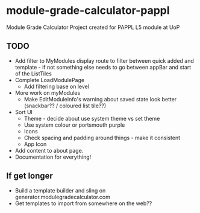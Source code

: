 # module-grade-calculator-pappl
Module Grade Calculator Project created for PAPPL L5 module at UoP

## TODO
* Add filter to MyModules display route to filter between quick added and template - if not something else needs to go between appBar and start of the ListTiles
* Complete LoadModulePage
  * Add filtering base on level
* More work on myModules
  * Make EditModuleInfo's warning about saved state look better (snackbar?? / coloured list tile??) 
* Sort UI
  * Theme - decide about use system theme vs set theme
  * Use system colour or portsmouth purple
  * Icons
  * Check spacing and padding around things - make it consistent
  * App Icon
* Add content to about page.
* Documentation for everything!

## If get longer
* Build a template builder and sling on generator.modulegradecalculator.com
* Get templates to import from somewhere on the web??